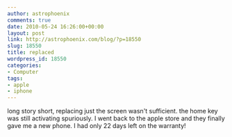 ```yaml
---
author: astrophoenix
comments: true
date: 2010-05-24 16:26:00+00:00
layout: post
link: http://astrophoenix.com/blog/?p=18550
slug: 18550
title: replaced
wordpress_id: 18550
categories:
- Computer
tags:
- apple
- iphone
---
```


long story short, replacing just the screen wasn't sufficient. the home key was still activating spuriously. I went back to the apple store and they finally gave  me a new phone. I had only 22 days left on the warranty!
